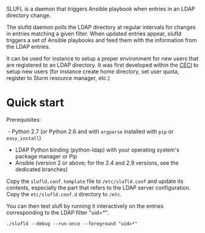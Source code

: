 SLUFL is a daemon that triggers Ansible playbook when entries in an LDAP directory change.

The slufld daemon polls the LDAP directory at regular intervals for changes in entries matching a given filter. When updated entries appear, slufld triggers a set of Ansible playbooks and feed them with the information from the LDAP entries.

It can be used for instance to setup a proper environment for new users that are registered to an LDAP directory. It was first developed within the [CÉCI](http://www.ceci-hpc.be) to setup new users (for instance create home directory, set user quota, register to Slurm resource manager, etc.)


Quick start
===========

Prerequisites:

  - Python 2.7  (or Python 2.6 and with `argparse` installed with `pip` or `easy_install`)
  - LDAP Python binding (python-ldap) with your operating system's package manager or Pip
  - Ansible (version 2 or above; for the 2.4 and 2.9 versions, see the dedicated branches)

Copy the `slufld.conf.template` file to `/etc/slufld.conf` and update its contents, especially the part that refers to the LDAP server configuration. Copy the `etc/slufld.conf.d` directory to `/etc`.

You can then test slufl by running it interactively on the entries corresponding to the LDAP filter "uid=*".

    ./slufld --debug --run-once --foreground "uid=*"


